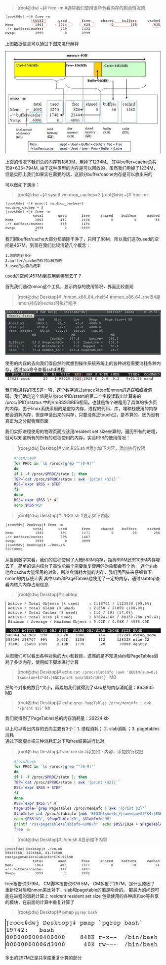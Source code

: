 >[root@dwj ~]# free -m      #通常我们使用该命令看内存的剩余情况的

![image](https://github.com/dwjlw1314/DWJ-PROJECT/raw/master/PictureSource/1.9.1.png)

上图数据信息可以通过下图来进行解释

![image](https://github.com/dwjlw1314/DWJ-PROJECT/raw/master/PictureSource/1.9.2.jpg)

上面的情况下我们总的内存有1863M，用掉了1234M。 其中buffer+cache总共159+635=794M, 由于这种类型的内存是可以回收的，虽然我们用掉了1234M，但是实际上我们如果实在需要的话，这部分buffer/cache内存是可以放出来的

可以做如下演示：
>[root@dwj ~]# sysctl vm.drop_caches=3
>[root@dwj ~]# free -m

![image](https://github.com/dwjlw1314/DWJ-PROJECT/raw/master/PictureSource/1.9.3.png)

我们把buffer/cache大部分都清除干净了，只用了88M，所以我们这次used的空间是457M，到现在我们比较清楚几个概念：
```
1.总的内存多少
2.buffer/cache内存可以释放的
3.used的内存的概率
```
used的空间(457M)到底用到哪里去了？

首先我们通过nmon这个工具，显示内存的使用情况，界面比较直观
>[root@dwj Desktop]# ./nmon_x86_64_rhel54     #nmon_x86_64_rhel54是nmon对应的redhat可执行程序

![image](https://github.com/dwjlw1314/DWJ-PROJECT/raw/master/PictureSource/1.9.4.png)

使用的内存的去向我们很自然的就想到操作系统系统上的各种进程需要消耗各种内存，透过top命令查看sshd进程：<br>
![image](https://github.com/dwjlw1314/DWJ-PROJECT/raw/master/PictureSource/1.9.5.png)

我们看进程的RES这一项，这个数字通过strace对top和nmon的追踪和结合源码，我们确定这个值是从/proc/PID/statm的第二个字段读取出计算来的
/proc/[PID]/status 中的VmRSS和RES相同，也就是每个进程用了具体的多少页的内存。由于linux系统采用的是虚拟内存，进程的代码，库，堆和栈使用的内存都会消耗内存，但是申请出来的内存，只要没真正touch过，是不算的，因为没有真正为之分配物理页面

我们实际进程使用的物理页面应该用resident set size来算的，遍历所有的进程，就可以知道所有的所有的进程使用的内存，实验RSS的使用情况：
>[root@dwj Desktop]# vim RSS.sh                 #添加如下内容，添加执行权限

```bash
	#/bin/bash
	for PROC in `ls /proc/|grep "^[0-9]"`
	do
	if [ -f /proc/$PROC/statm ]; then
	TEP=`cat /proc/$PROC/statm | awk '{print ($2)}'`
	RSS=`expr $RSS + $TEP`
	fi
	done
	RSS=`expr $RSS \* 4`
	echo $RSS"KB"
```
>[root@dwj Desktop]# ./RSS.sh                     #显示如下内容

![image](https://github.com/dwjlw1314/DWJ-PROJECT/raw/master/PictureSource/1.9.6.png)

从当前数字来看，我们的进程使用了大概583M内存，距离691M还有108M内存哪去了，简单的说内核为了高性能每个需要重复使用的对象都会有个池，
这个slab池会cache大量常用的对象，所以会消耗大量的内存，我们再回头来仔细看下nmon的内存统计表
其中slab和PageTables也使用了一定的内存，通过slabtop查看内核片内存占用信息

>[root@dwj Desktop]# slabtop

![image](https://github.com/dwjlw1314/DWJ-PROJECT/raw/master/PictureSource/1.9.7.png)

从图我们可以看出各种对象的大小和数目，遗憾的是不知道slab和PageTables消耗了多少内存，使用如下脚本进行计算
>[root@dwj Desktop]# echo `cat /proc/slabinfo |awk 'BEGIN{sum=0;}{sum=sum+$3*$4;}END{print sum/1024/1024}'` MB

把每个对象的数目*大小，再累加我们就得到了slab总的内存消耗量：86.3835 MB
>[root@dwj Desktop]# echo `grep PageTables /proc/meminfo | awk '{print $2}'` kb

我们就得到了PageTables总的内存消耗量：29224 kb

以上可以看出内存的去向主要有3个：1. 进程消耗； 2. slab消耗 ；3. pagetables消耗 <br>
通过下面脚本把三种消耗汇总下和free结果进行比对
>[root@dwj Desktop]# vim cm.sh                     #添加如下内容，添加执行权限

```bash
	#/bin/bash
	for PROC in `ls /proc/|grep "^[0-9]"`
	do
	if [ -f /proc/$PROC/statm ]; then
	TEP=`cat /proc/$PROC/statm | awk '{print ($2)}'`
	RSS=`expr $RSS + $TEP`
	fi
	done
	RSS=`expr $RSS \* 4`
	PageTable=`grep PageTables /proc/meminfo | awk '{print $2}'`
	SlabInfo=`cat /proc/slabinfo |awk 'BEGIN{sum=0;}{sum=sum+$3*$4;}END{print sum/1024/1024}'`
	echo $RSS"KB", $PageTable"KB", $SlabInfo"MB"
	printf "rss+pagetable+slabinfo=%sMB\n" `echo $RSS/1024 + $PageTable/1024 + $SlabInfo|bc`
	free -m
```
>[root@dwj Desktop]# ./cm.sh                   #显示如下内容

![image](https://github.com/dwjlw1314/DWJ-PROJECT/raw/master/PictureSource/1.9.8.png)

free报告说379M， CM脚本报告说676.5M， CM多报了297M，是什么原因？<br>
重新校对后和nmon来比对下，slab和pagetable的值是吻合的。 那最大的问题可能在进程的消耗计算上
resident resident set size 包括使用的各种库和so等共享的模块，在前面的计算中重复计算了

>[root@dwj Desktop]# pmap `pgrep bash`

![image](https://github.com/dwjlw1314/DWJ-PROJECT/raw/master/PictureSource/1.9.9.png)

多出的297M正是共享库重复计算的部分
